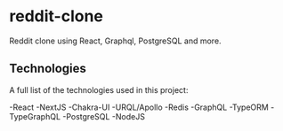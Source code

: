 # reddit-clone
Reddit clone using React, Graphql, PostgreSQL and more.

## Technologies
A full list of the technologies used in this project:

-React
-NextJS
-Chakra-UI
-URQL/Apollo
-Redis
-GraphQL
-TypeORM
-TypeGraphQL
-PostgreSQL
-NodeJS
